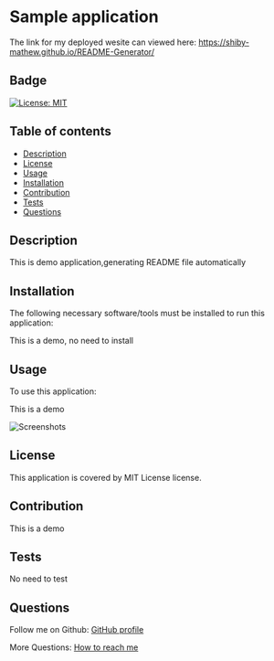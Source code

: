 

#  Sample application

The link for my deployed wesite can viewed here:
https://shiby-mathew.github.io/README-Generator/

## Badge

[![License: MIT](https://img.shields.io/badge/License-MIT-yellow.svg)](https://opensource.org/licenses/MIT)

## Table of contents

- [Description](#description)
- [License](#license)
- [Usage](#usage)
- [Installation](#installation)
- [Contribution](#contribution)
- [Tests](#tests)
- [Questions](#questions)


## Description

This is demo application,generating README file automatically

## Installation

The following necessary software/tools must be installed to run this application:

This is a demo, no need to install


## Usage

To use this application:

This is a demo

![Screenshots](path)

## License

This application is covered by MIT License license.

## Contribution

This is a demo

## Tests

No need to test

## Questions

Follow me on Github: [GitHub profile ](https://github.com/shiby-mathew)
<br/>

More Questions: [How to reach me ](example@gmail.com)
      